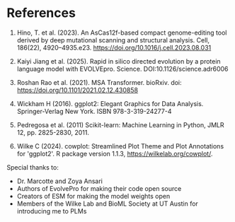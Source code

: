 # References

1. Hino, T. et al. (2023). An AsCas12f-based compact genome-editing tool derived by deep mutational scanning and structural analysis. Cell, 186(22), 4920–4935.e23. https://doi.org/10.1016/j.cell.2023.08.031

2. Kaiyi Jiang et al. (2025). Rapid in silico directed evolution by a protein language model with EVOLVEpro. Science. DOI:10.1126/science.adr6006

3. Roshan Rao et al. (2021). MSA Transformer. bioRxiv. doi: https://doi.org/10.1101/2021.02.12.430858 

4. Wickham H (2016). ggplot2: Elegant Graphics for Data Analysis. Springer-Verlag New York. ISBN 978-3-319-24277-4

5. Pedregosa et al. (2011) Scikit-learn: Machine Learning in Python, JMLR 12, pp. 2825-2830, 2011.

6. Wilke C (2024). cowplot: Streamlined Plot Theme and Plot Annotations for 'ggplot2'. R package version 1.1.3, https://wilkelab.org/cowplot/.

Special thanks to:

- Dr. Marcotte and Zoya Ansari
- Authors of EvolvePro for making their code open source
- Creators of ESM for making the model weights open
- Members of the Wilke Lab and BioML Society at UT Austin for introducing me to PLMs
